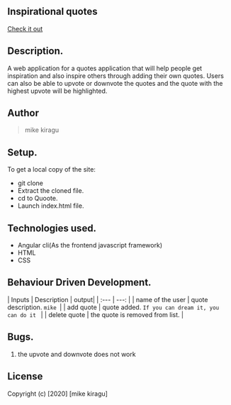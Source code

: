  ## Inspirational quotes
[Check it out]( )
## Description.
A web application for a quotes application that will help people get inspiration and also inspire others through adding their own quotes. Users can also be able to upvote or downvote the quotes and the quote with the highest upvote will be highlighted.
## Author
>mike kiragu
## Setup.
To get a local copy of the site:

* git clone 
* Extract  the cloned file.
* cd to Quoote.
* Launch index.html file.

## Technologies used.

* Angular cli(As the frontend javascript framework)
* HTML
* CSS

## Behaviour Driven Development.

| Inputs |  Description | output|
| :---         |          ---: |
| name of the user  | quote description. `mike `|
| add quote    | quote added. ``If you can dream it, you can do it ``   |
| delete quote           | the quote is removed from list.   |

## Bugs.

1. the upvote and downvote does not work 

## License

Copyright (c) [2020] [mike kiragu]

